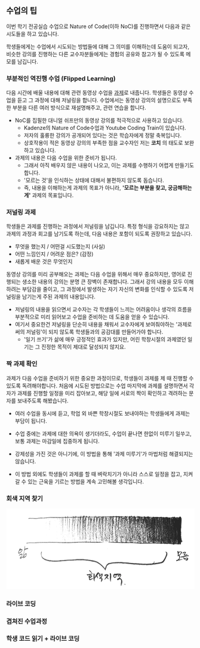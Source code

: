 ## 수업의 팁
이번 학기 전공실습 수업으로 Nature of Code(이하 NoC)를 진행하면서 다음과 같은 시도들을 하고 있습니다.

학생들에게는 수업에서 시도되는 방법들에 대해 그 의미를 이해하는데 도움이 되고자,
비슷한 강의를 진행하는 다른 교수자분들에게는 경험의 공유와 참고가 될 수 있도록 메모를 남깁니다.

### 부분적인 역진행 수업 (Flipped Learning)
다음 시간에 배울 내용에 대해 관련 동영상 수업을 [과제](homework.md)로 내줍니다.
학생들은 동영상 수업을 듣고 그 과정에 대해 저널링을 합니다.
수업에서는 동영상 강의의 설명으로도 부족한 부분을 다른 여러 방식으로 재설명해주고, 관련 연습을 합니다.

 * NoC를 집필한 대니얼 쉬프만의 동영상 강의를 적극적으로 사용하고 있습니다.
   * Kadenze의 Nature of Code수업과 Youtube Coding Train이 있습니다.
   * 저자의 훌륭한 강의가 공개되어 있다는 것은 학습자에게 정말 축복입니다.
   * 상호작용이 적은 동영상 강의의 부족한 점을 교수자인 저는 **코치** 의 태도로 보완하고 있습니다.
 * 과제의 내용은 다음 수업을 위한 준비가 됩니다.
   * 그래서 아직 배우지 않은 내용이 나오고, 이는 과제를 수행하기 어렵게 만들기도 합니다.
   * '모르는 것'을 인식하는 상태에 대해서 불편하지 않도록 돕습니다.
   * 즉, 내용을 이해하는게 과제의 목표가 아니라, **'모르는 부분을 찾고, 궁금해하는게'** 과제의 목표입니다.



### 저널링 과제
학생들은 과제를 진행하는 과정에서 저널링을 남깁니다.
특정 형식을 강요하지는 않고 과제의 과정과 회고를 남기도록 하는데, 다음 내용은 포함이 되도록 권장하고 있습니다.

 * 무엇을 했는지 / 어떤걸 시도했는지 (사실)
 * 어떤 느낌인지 / 어려운 점은? (감정)
 * 새롭게 배운 것은 무엇인지

동영상 강의를 미리 공부해오는 과제는 다음 수업을 위해서 매우 중요하지만, 영어로 진행되는 생소한 내용의 강의는 분명 큰 장벽이 존재합니다.
그래서 강의 내용을 모두 이해하려는 부담감을 줄이고, 그 과정에서 발생하는 자기 자신의 변화를 인식할 수 있도록 저널링을 남기는게 주된 과제의 내용입니다.

 * 저널링의 내용을 읽으면서 교수자는 각 학생들이 느끼는 어려움이나 생각의 흐름을 부분적으로 미리 읽어보고 수업을 준비하는 데 도움을 얻을 수 있습니다.
 * 여기서 중요한건 저널링을 단순히 내용을 채워서 교수자에게 보여줘야하는 '과제로써의 저널링'이 되지 않도록 학생들과의 공감대를 만들어가야 합니다.
   * '일기 쓰기'가 삶에 매우 긍정적인 효과가 있지만, 어린 학창시절의 과제였던 일기는 그 진정한 목적이 제대로 달성되지 않지요.


### 짝 과제 확인
과제가 다음 수업을 준비하기 위한 중요한 과정이므로, 학생들이 과제를 제 때 진행할 수 있도록 독려해야합니다.
처음에 시도된 방법으로는 수업 마지막에 과제를 설명하면서 각자가 과제를 진행할 일정을 미리 잡아보고,
해당 일에 서로의 짝이 확인하고 격려하는 문자를 보내주도록 해봤습니다.

 * 여러 수업을 동시에 듣고, 학업 외 바쁜 학창시절도 보내야하는 학생들에게 과제는 부담이 됩니다.
 * 수업 중에는 과제에 대한 의욕이 생기더라도, 수업이 끝나면 한없이 미루기 일쑤고, 보통 과제는 마감일에 집중하게 됩니다.

 * 강제성을 가진 것은 아니기에, 이 방법을 통해 '과제 미루기'가 마법처럼 해결되지는 않습니다.
 * 이 방법 외에도 학생들이 과제를 할 때 벼락치기가 아니라 스스로 일정을 잡고, 지켜갈 수 있는 근육을 기르는 방법을 계속 고민해볼 생각입니다.


### 회색 지역 찾기
![gray zone](img/gray_zone.png)

### 라이브 코딩


### 겹쳐진 수업과정


### 학생 코드 읽기 + 라이브 코딩
